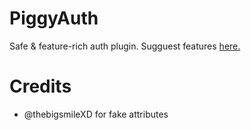 # PiggyAuth
Safe & feature-rich auth plugin. Sugguest features [here.](https://github.com/MCPEPIG/PiggyAuth/issues/10)

# Credits
* @thebigsmileXD for fake attributes
